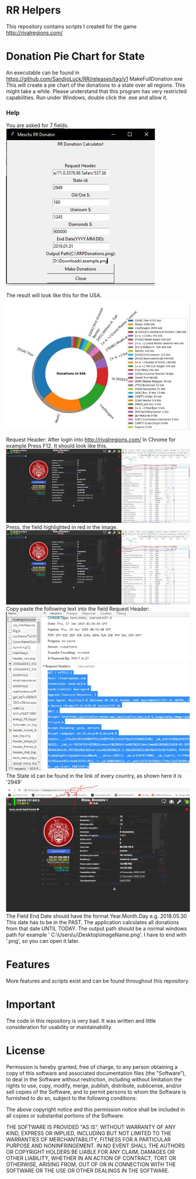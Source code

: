 # RR Helpers
This repository contains scripts I created for the game http://rivalregions.com/

# Donation Pie Chart for State
An executable can be found in https://github.com/SandroLuck/RR/releases/tag/v1
MakeFullDonation.exe
This will create a pie chart of the donations to a state over all regions.
This might take a while.
Please understand that this program has very restricted capabilities.
Run under Windows, double click the .exe and allow it.
### Help
You are asked for 7 fields.
![alt text](https://github.com/SandroLuck/RR/blob/master/DonationsFullState/exampleImages/fullview.JPG)


The result will look like this for the USA.
![alt text](https://github.com/SandroLuck/RR/blob/master/DonationsFullState/exampleImages/resultUSA.JPG)

Request Header:
After login into http://rivalregions.com/
In Chrome for example Press F12.
It should look like this.
![alt text](https://github.com/SandroLuck/RR/blob/master/DonationsFullState/exampleImages/F12.JPG)
Press,  the field highlighted in red in the image.
![alt text](https://github.com/SandroLuck/RR/blob/master/DonationsFullState/exampleImages/F12.JPG)
Copy paste the following text into the field Request Header:
![alt text](https://github.com/SandroLuck/RR/blob/master/DonationsFullState/exampleImages/CopyPaste.JPG)
The State id can be found in the link of every country, as shown here it is '2949'
![alt text](https://github.com/SandroLuck/RR/blob/master/DonationsFullState/exampleImages/CountryId.JPG)
The Field End Date should have the format Year.Month.Day e.g. 2018.05.30
This date has to be in the PAST.
The application calculates all donations from that date UNTIL TODAY.
The output path should be a normal windows path for example ' C:\Users\u\Desktop\imageName.png'. I have to end with '.png', so you can open it later.

# Features
More features and scripts exist and can be found throughout this repository.

# Important
The code in this repository is very bad.
It was written and little consideration for usability or maintainability.

# License
Permission is hereby granted, free of charge, to any person obtaining a copy of this software and associated documentation files (the "Software"), to deal in the Software without restriction, including without limitation the rights to use, copy, modify, merge, publish, distribute, sublicense, and/or sell copies of the Software, and to permit persons to whom the Software is furnished to do so, subject to the following conditions:

The above copyright notice and this permission notice shall be included in all copies or substantial portions of the Software.

THE SOFTWARE IS PROVIDED "AS IS", WITHOUT WARRANTY OF ANY KIND, EXPRESS OR IMPLIED, INCLUDING BUT NOT LIMITED TO THE WARRANTIES OF MERCHANTABILITY, FITNESS FOR A PARTICULAR PURPOSE AND NONINFRINGEMENT. IN NO EVENT SHALL THE AUTHORS OR COPYRIGHT HOLDERS BE LIABLE FOR ANY CLAIM, DAMAGES OR OTHER LIABILITY, WHETHER IN AN ACTION OF CONTRACT, TORT OR OTHERWISE, ARISING FROM, OUT OF OR IN CONNECTION WITH THE SOFTWARE OR THE USE OR OTHER DEALINGS IN THE SOFTWARE.